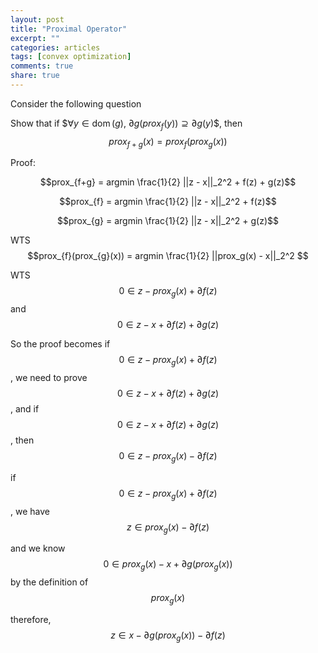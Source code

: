 ```yaml
---
layout: post
title: "Proximal Operator"
excerpt: ""
categories: articles
tags: [convex optimization]
comments: true
share: true
---
```


Consider the following question

Show that if $$\forall y \in \operatorname{dom}(g)$, $\partial g(prox_f (y)) \supseteq \partial g(y)$$, then $$ prox_{f+g}(x) = prox_{f}(prox_{g}(x))$$


Proof:  

$$prox_{f+g} = argmin \frac{1}{2} ||z - x||_2^2 + f(z) + g(z)$$  

$$prox_{f} = argmin \frac{1}{2} ||z - x||_2^2 + f(z)$$

$$prox_{g} = argmin \frac{1}{2} ||z - x||_2^2 + g(z)$$

WTS $$prox_{f}(prox_{g}(x)) = argmin \frac{1}{2} ||prox_g(x) - x||_2^2 $$   

WTS $$0 \in z - prox_g(x) + \partial f(z)$$ and $$0 \in z - x + \partial f(z) + \partial g(z)$$


So the proof becomes if $$0 \in z - prox_g(x) + \partial f(z)$$, we need to prove $$0 \in z - x + \partial f(z) + \partial g(z)$$, and 
if $$0 \in z - x + \partial f(z) + \partial g(z)$$, then $$0 \in z - prox_g(x) - \partial f(z)$$

if $$0 \in z - prox_g(x) + \partial f(z)$$, we have $$z \in prox_g(x) - \partial f(z) $$

and we know $$0 \in prox_g(x) - x + \partial g(prox_g(x))$$ by the definition of $$prox_g(x)$$  

therefore, $$z \in x - \partial g(prox_g(x)) - \partial f(z)$$



